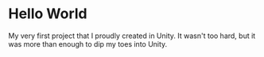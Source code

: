 # Hello World
My very first project that I proudly created in Unity. It wasn't too hard, but it was more than enough to dip my toes into Unity. 

